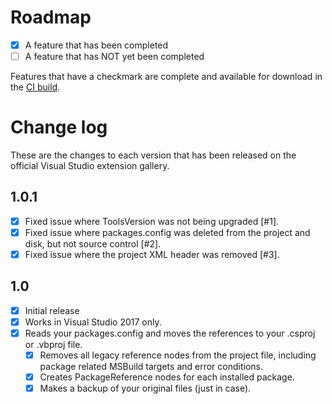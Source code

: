 # Roadmap

- [x] A feature that has been completed
- [ ] A feature that has NOT yet been completed

Features that have a checkmark are complete and available for
download in the
[CI build](http://vsixgallery.com/extension/bae2a4ae-be17-4f34-be32-f7f103918589/).

# Change log

These are the changes to each version that has been released
on the official Visual Studio extension gallery.

## 1.0.1

- [x] Fixed issue where ToolsVersion was not being upgraded [#1].
- [x] Fixed issue where packages.config was deleted from the project and disk, but not source control [#2].
- [x] Fixed issue where the project XML header was removed [#3].

## 1.0

- [x] Initial release
- [x] Works in Visual Studio 2017 only.
- [x] Reads your packages.config and moves the references to your .csproj or .vbproj file.
  - [x] Removes all legacy reference nodes from the project file, including package related MSBuild targets and error conditions.
  - [x] Creates PackageReference nodes for each installed package.
  - [x] Makes a backup of your original files (just in case).
